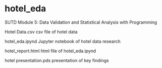 # hotel_eda
SUTD Module 5: Data Validation and Statistical Analysis with Programming

Hotel Data.csv
csv file of hotel data

hotel_eda.ipynd
Jupyter notebook of hotel data research

hotel_report.html
html file of hotel_eda.ipynd

hotel presentation.pds
presentation of key findings
